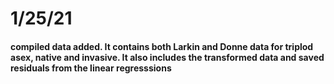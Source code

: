 # 1/25/21 


#### compiled data added. It contains both Larkin and Donne data for triplod asex, native and invasive. It also includes the transformed data and saved residuals from the linear regresssions 
